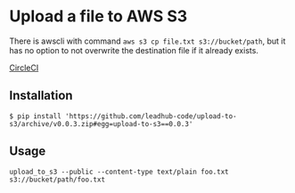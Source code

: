 Upload a file to AWS S3
=======================

There is awscli with command `aws s3 cp file.txt s3://bucket/path`, but it has no option to not overwrite the destination file if it already exists.

[CircleCI](https://circleci.com/gh/leadhub-code/upload-to-s3)


Installation
------------

```shell
$ pip install 'https://github.com/leadhub-code/upload-to-s3/archive/v0.0.3.zip#egg=upload-to-s3==0.0.3'
```


Usage
-----

```shell
upload_to_s3 --public --content-type text/plain foo.txt s3://bucket/path/foo.txt
```
